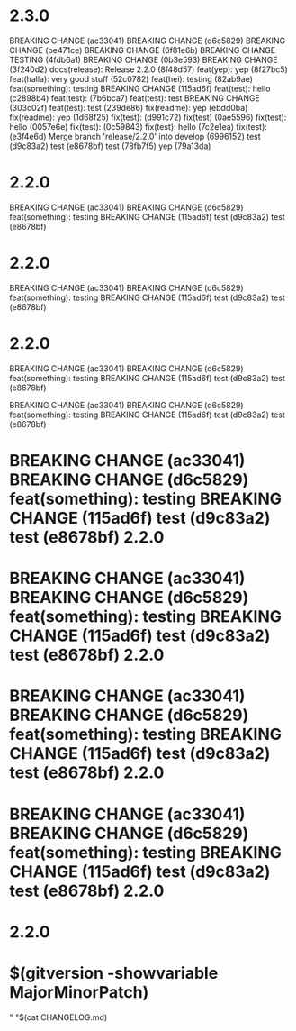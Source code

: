 2.3.0
========
BREAKING CHANGE (ac33041)
BREAKING CHANGE (d6c5829)
BREAKING CHANGE (be471ce)
BREAKING CHANGE (6f81e6b)
BREAKING CHANGE TESTING (4fdb6a1)
BREAKING CHANGE (0b3e593)
BREAKING CHANGE (3f240d2)
docs(release): Release 2.2.0 (8f48d57)
feat(yep): yep (8f27bc5)
feat(halla): very good stuff (52c0782)
feat(hei): testing (82ab9ae)
feat(something): testing BREAKING CHANGE (115ad6f)
feat(test): hello (c2898b4)
feat(test): (7b6bca7)
feat(test): test BREAKING CHANGE (303c02f)
feat(test): test (239de86)
fix(readme): yep (ebdd0ba)
fix(readme): yep (1d68f25)
fix(test): (d991c72)
fix(test) (0ae5596)
fix(test): hello (0057e6e)
fix(test): (0c59843)
fix(test): hello (7c2e1ea)
fix(test): (e3f4e6d)
Merge branch 'release/2.2.0' into develop (6996152)
test (d9c83a2)
test (e8678bf)
test (78fb7f5)
yep (79a13da)

2.2.0
========
BREAKING CHANGE (ac33041)
BREAKING CHANGE (d6c5829)
feat(something): testing BREAKING CHANGE (115ad6f)
test (d9c83a2)
test (e8678bf)

2.2.0
========
BREAKING CHANGE (ac33041)
BREAKING CHANGE (d6c5829)
feat(something): testing BREAKING CHANGE (115ad6f)
test (d9c83a2)
test (e8678bf)

2.2.0
========
BREAKING CHANGE (ac33041)
BREAKING CHANGE (d6c5829)
feat(something): testing BREAKING CHANGE (115ad6f)
test (d9c83a2)
test (e8678bf)

BREAKING CHANGE (ac33041)
BREAKING CHANGE (d6c5829)
feat(something): testing BREAKING CHANGE (115ad6f)
test (d9c83a2)
test (e8678bf)

BREAKING CHANGE (ac33041)
BREAKING CHANGE (d6c5829)
feat(something): testing BREAKING CHANGE (115ad6f)
test (d9c83a2)
test (e8678bf)
2.2.0
========
BREAKING CHANGE (ac33041)
BREAKING CHANGE (d6c5829)
feat(something): testing BREAKING CHANGE (115ad6f)
test (d9c83a2)
test (e8678bf)
2.2.0
========
BREAKING CHANGE (ac33041)
BREAKING CHANGE (d6c5829)
feat(something): testing BREAKING CHANGE (115ad6f)
test (d9c83a2)
test (e8678bf)
2.2.0
========
BREAKING CHANGE (ac33041)
BREAKING CHANGE (d6c5829)
feat(something): testing BREAKING CHANGE (115ad6f)
test (d9c83a2)
test (e8678bf)
2.2.0
========
2.2.0 
=======
$(gitversion -showvariable MajorMinorPatch) 
=======
" "$(cat CHANGELOG.md)
